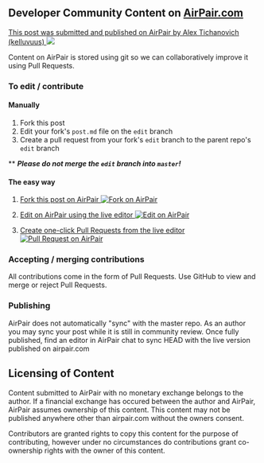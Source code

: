 ## Developer Community Content on [AirPair.com](https://www.airpair.com/)

[This post was submitted and published on AirPair by Alex Tichanovich (kelluvuus)
 ![](https://www.airpair.com/posts/thumb/551d53123aed9e1100ff44b0)](https://www.airpair.com/posts/review/551d53123aed9e1100ff44b0)

Content on AirPair is stored using git so we can collaboratively improve it using Pull Requests.

### To edit / contribute

#### Manually

1. Fork this post
2. Edit your fork's `post.md` file on the `edit` branch
3. Create a pull request from your fork's `edit` branch to the parent repo's `edit` branch

** ***Please do not merge the `edit` branch into `master`!***

#### The easy way

1. [Fork this post on AirPair
![Fork on AirPair](https://airpair.github.io/posts/fork.png)
](https://www.airpair.com/posts/fork/551d53123aed9e1100ff44b0)

2. [Edit on AirPair  using the live editor
![Edit on AirPair](https://airpair.github.io/posts/edit.png)
](https://www.airpair.com/posts/edit/551d53123aed9e1100ff44b0)

3. [Create one-click Pull Requests from the live editor
![Pull Request on AirPair](https://airpair.github.io/posts/pr.png)
](https://www.airpair.com/posts/edit/551d53123aed9e1100ff44b0)

### Accepting / merging contributions

All contributions come in the form of Pull Requests. Use GitHub to view and merge or reject Pull Requests.

### Publishing

AirPair does not automatically "sync" with the master repo. As an author you may sync your post while it is still in community review. Once fully published, find an editor in AirPair chat to sync HEAD with the live version published on airpair.com

## Licensing of Content

Content submitted to AirPair with no monetary exchange belongs to the author. If a financial exchange has occured between the author and AirPair, AirPair assumes ownership of this content. This content may not be published anywhere other than airpair.com without the owners consent.

Contributors are granted rights to copy this content for the purpose of contributing, however under no circumstances do contributions grant co-ownership rights with the owner of this content.
